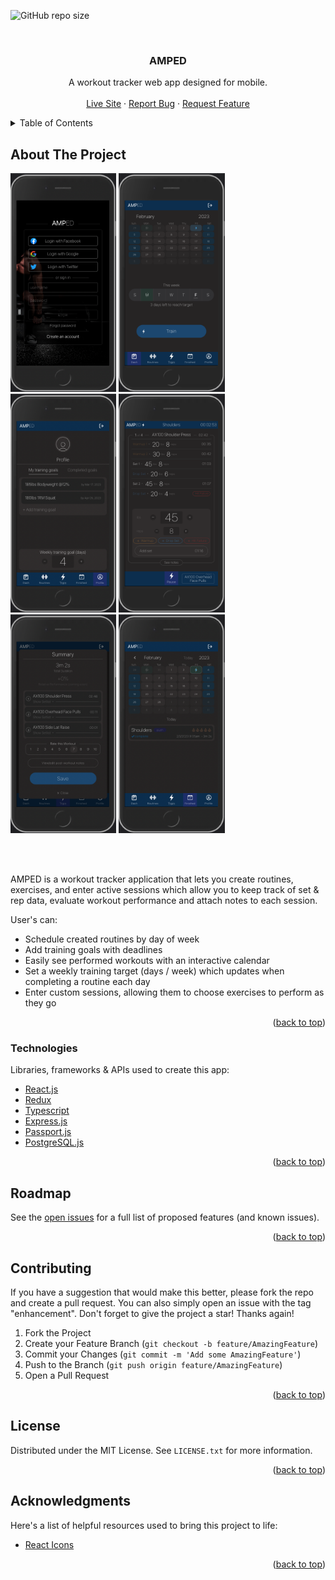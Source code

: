 <div id="top"></div>

<!-- Button Shields (only available when repo goes public)  -->
![GitHub repo size](https://img.shields.io/github/repo-size/ryanhartwig/amped?logo=GitHub&style=for-the-badge)


<!-- PROJECT LOGO -->
<br />
<div align="center">

  <h3 align="center">AMPED</h3>

  <p align="center">
    A workout tracker web app designed for mobile. 
    <br />
    <br />
    <a href="https://ampedpro.netlify.app">Live Site</a>
    ·
    <a href="https://github.com/ryanhartwig/amped/issues">Report Bug</a>
    ·
    <a href="https://github.com/ryanhartwig/amped/issues">Request Feature</a>
  </p>
</div>



<!-- TABLE OF CONTENTS -->
<details>
  <summary>Table of Contents</summary>
  <ol>
    <li>
      <a href="#about-the-project">About The Project</a>
      <ul>
        <li><a href="#technologies">Technologies</a></li>
      </ul>
    </li>
    <li><a href="#roadmap">Roadmap</a></li>
    <li><a href="#contributing">Contributing</a></li>
    <li><a href="#license">License</a></li>
    <li><a href="#acknowledgments">Acknowledgments</a></li>
  </ol>
</details>



<!-- ABOUT THE PROJECT -->
## About The Project

<div display="flex">
  <img height='350px' src="./screenshots/screenshot.png" alt="Amped login screenshot" />
  <img height='350px' src="./screenshots/screenshot_dash.png" alt="Amped dashboard screenshot" />
  <img height='350px' src="./screenshots/screenshot_profile.png" alt="Amped profile screenshot" />
  <img height='350px' src="./screenshots/screenshot_session.png" alt="Amped session screenshot" />
  <img height='350px' src="./screenshots/screenshot_summary.png" alt="Amped summary screenshot" />
  <img height='350px' src="./screenshots/screenshot_completed.png" alt="Amped completed workouts screenshot" />
</div>


<br><br/>

AMPED is a workout tracker application that lets you create routines, exercises, and enter active sessions which allow you to keep track of set & rep data, evaluate workout performance and attach notes to each session.

User's can:

* Schedule created routines by day of week
* Add training goals with deadlines
* Easily see performed workouts with an interactive calendar
* Set a weekly training target (days / week) which updates when completing a routine each day
* Enter custom sessions, allowing them to choose exercises to perform as they go


<p align="right">(<a href="#top">back to top</a>)</p>


### Technologies

Libraries, frameworks & APIs used to create this app: 

* [React.js](https://reactjs.org/)
* [Redux](https://https://redux.js.org/)
* [Typescript](https://www.typescriptlang.org/)
* [Express.js](https://expressjs.com/)
* [Passport.js](https://www.passportjs.org/)
* [PostgreSQL.js](https://www.postgresql.org/)


<p align="right">(<a href="#top">back to top</a>)</p>



<!-- ROADMAP -->
## Roadmap

See the [open issues](https://github.com/ryanhartwig/amped/issues) for a full list of proposed features (and known issues).

<p align="right">(<a href="#top">back to top</a>)</p>



<!-- CONTRIBUTING -->
## Contributing

If you have a suggestion that would make this better, please fork the repo and create a pull request. You can also simply open an issue with the tag "enhancement".
Don't forget to give the project a star! Thanks again!

1. Fork the Project
2. Create your Feature Branch (`git checkout -b feature/AmazingFeature`)
3. Commit your Changes (`git commit -m 'Add some AmazingFeature'`)
4. Push to the Branch (`git push origin feature/AmazingFeature`)
5. Open a Pull Request

<p align="right">(<a href="#top">back to top</a>)</p>



<!-- LICENSE -->
## License

Distributed under the MIT License. See `LICENSE.txt` for more information.

<p align="right">(<a href="#top">back to top</a>)</p>



<!-- ACKNOWLEDGMENTS -->
## Acknowledgments

Here's a list of helpful resources used to bring this project to life:

* [React Icons](https://react-icons.github.io/react-icons/search)


<p align="right">(<a href="#top">back to top</a>)</p>
